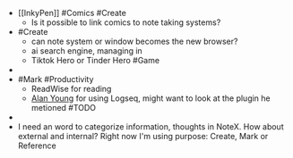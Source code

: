 - [[InkyPen]] #Comics #Create
	- Is it possible to link comics to note taking systems?
- #Create
	- can note system or window becomes the new browser?
	- ai search engine, managing in
	- Tiktok Hero or Tinder Hero #Game
-
- #Mark #Productivity
	- ReadWise for reading
	- [Alan Young](https://www.youtube.com/@ItsAlanYoung) for using Logseq, might want to look at the plugin he metioned #TODO
-
- I need an word to categorize information, thoughts in NoteX. How about external and internal? Right now I'm using purpose: Create, Mark or Reference